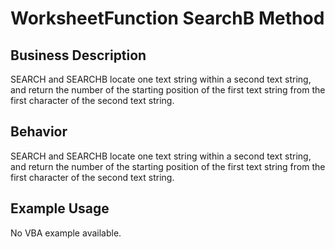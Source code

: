 # WorksheetFunction SearchB Method

## Business Description
SEARCH and SEARCHB locate one text string within a second text string, and return the number of the starting position of the first text string from the first character of the second text string.

## Behavior
SEARCH and SEARCHB locate one text string within a second text string, and return the number of the starting position of the first text string from the first character of the second text string.

## Example Usage
No VBA example available.